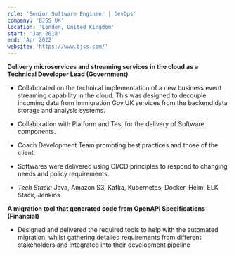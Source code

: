```yaml
---
role: 'Senior Software Engineer | DevOps'
company: 'BJSS UK'
location: 'London, United Kingdom'
start: 'Jan 2018'
end: 'Apr 2022'
website: 'https://www.bjss.com/'
---
```


**Delivery microservices and streaming services in the cloud as a Technical Developer Lead (Government)​**

- Collaborated on the technical implementation of a new business event streaming capability in the cloud. This was designed to decouple incoming data from Immigration Gov.UK services from the backend data storage and analysis systems.​
- Collaboration with Platform and Test for the delivery of Software components. ​
- Coach Development Team promoting best practices and those of the client.​
- Softwares were delivered using CI/CD principles to respond to changing needs and policy requirements.​

- _Tech Stack:_ Java, Amazon S3, Kafka, Kubernetes, Docker, Helm, ELK Stack, Jenkins

**A migration tool that generated code from OpenAPI Specifications (Financial)​**

- Designed and delivered the required tools to help with the automated migration, whilst gathering detailed requirements from different stakeholders and integrated into their development pipeline​

